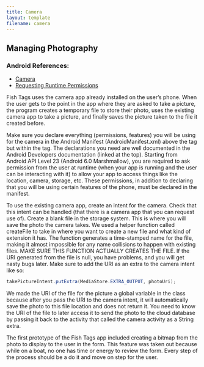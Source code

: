 ```yaml
---
title: Camera
layout: template
filename: camera
---
```


## Managing Photography

### Android References:

- [Camera](https://developer.android.com/guide/topics/media/camera.html)
- [Requesting Runtime Permissions](https://developer.android.com/training/permissions/requesting.html)

Fish Tags uses the camera app already installed on the user’s phone. When the user gets to the point in the app where they are asked to take a picture, the program creates a temporary file to store their photo, uses the existing camera app to take a picture, and finally saves the picture taken to the file it created before.

Make sure you declare everything (permissions, features) you will be using for the camera in the Android Manifest (AndroidManifest.xml) above the <application> tag but within the <manifest> tag. The declarations you need are well documented in the Android Developers documentation (linked at the top). Starting from Android API Level 23 (Android 6.0 Marshmallow), you are required to ask permission from the user at runtime (when your app is running and the user can be interacting with it) to allow your app to access things like the location, camera, storage, etc. These permissions, in addition to declaring that you will be using certain features of the phone, must be declared in the manifest.

To use the existing camera app, create an intent for the camera. Check that this intent can be handled (that there is a camera app that you can request use of). Create a blank file in the storage system. This is where you will save the photo the camera takes. We used a helper function called createFile to take in where you want to create a new file and what kind of extension it has. The function generates a time-stamped name for the file, making it almost impossible for any name collisions to happen with existing files.
MAKE SURE THIS FUNCTION ACTUALLY CREATES THE FILE. If the URI generated from the file is null, you have problems, and you will get nasty bugs later.
Make sure to add the URI as an extra to the camera intent like so:

```java
takePictureIntent.putExtra(MediaStore.EXTRA_OUTPUT, photoUri);
```

We made the URI of the file for the picture a global variable in the class because after you pass the URI to the camera intent, it will automatically save the photo to this file location and does not return it. You need to know the URI of the file to later access it to send the photo to the cloud database by passing it back to the activity that called the camera activity as a String extra.

The first prototype of the Fish Tags app included creating a bitmap from the photo to display to the user in the form. This feature was taken out because while on a boat, no one has time or energy to review the form. Every step of the process should be a do it and move on step for the user.
